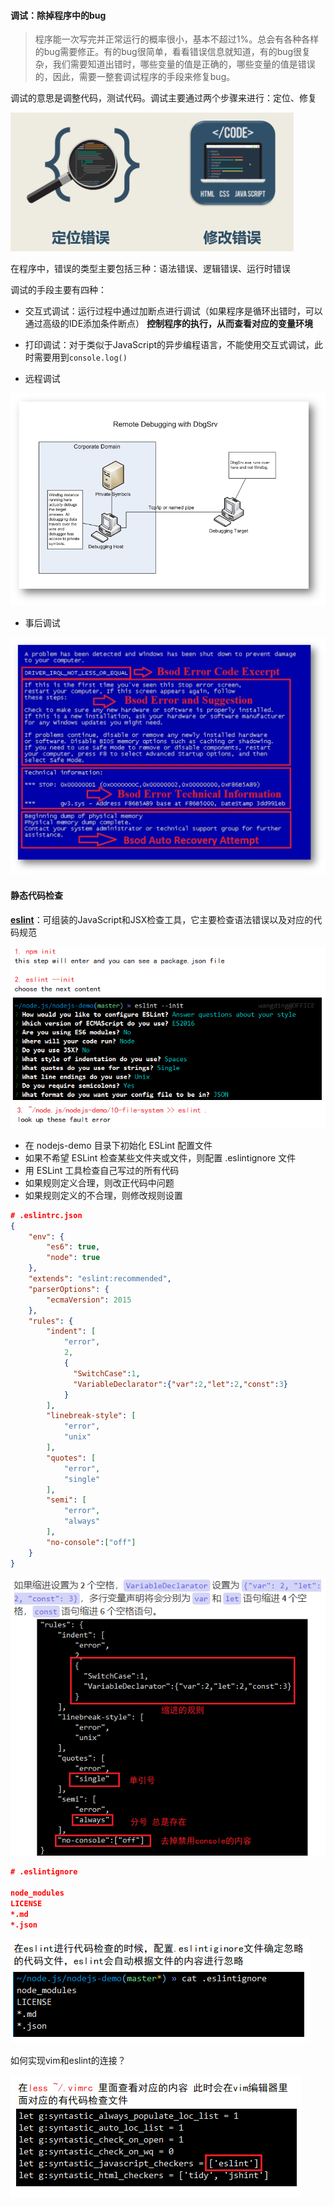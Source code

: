 #### 调试：除掉程序中的bug

> 程序能一次写完并正常运行的概率很小，基本不超过1%。总会有各种各样的bug需要修正。有的bug很简单，看看错误信息就知道，有的bug很复杂，我们需要知道出错时，哪些变量的值是正确的，哪些变量的值是错误的，因此，需要一整套调试程序的手段来修复bug。

调试的意思是调整代码，测试代码。调试主要通过两个步骤来进行：定位、修复

![](images/29.png)

在程序中，错误的类型主要包括三种：语法错误、逻辑错误、运行时错误

调试的手段主要有四种：

+ 交互式调试：运行过程中通过加断点进行调试（如果程序是循环出错时，可以通过高级的IDE添加条件断点） **控制程序的执行，从而查看对应的变量环境**


+ 打印调试：对于类似于JavaScript的异步编程语言，不能使用交互式调试，此时需要用到`console.log()`
+ 远程调试

![](images/30.png)

+ 事后调试

![](images/31.png)

#### 静态代码检查

**[eslint](https://cn.eslint.org/)**：可组装的JavaScript和JSX检查工具，它主要检查语法错误以及对应的代码规范

![](images/25.png)

- 在 nodejs-demo 目录下初始化 ESLint 配置文件
- 如果不希望 ESLint 检查某些文件夹或文件，则配置 .eslintignore 文件
- 用 ESLint 工具检查自己写过的所有代码
- 如果规则定义合理，则改正代码中问题
- 如果规则定义的不合理，则修改规则设置

```json
# .eslintrc.json
{
    "env": {
        "es6": true,
        "node": true
    },
    "extends": "eslint:recommended",
    "parserOptions": {
        "ecmaVersion": 2015
    },
    "rules": {
        "indent": [
            "error",
            2,
            {
              "SwitchCase":1,
              "VariableDeclarator":{"var":2,"let":2,"const":3}
            }
        ],
        "linebreak-style": [
            "error",
            "unix"
        ],
        "quotes": [
            "error",
            "single"
        ],
        "semi": [
            "error",
            "always"
        ],
        "no-console":["off"]
    }
}
```

![](images/26.png)

```json
# .eslintignore

node_modules
LICENSE
*.md
*.json
```

![](images/27.png)

如何实现vim和eslint的连接？

![](images/28.png)

